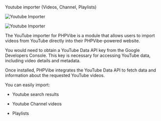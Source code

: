 Youtube importer (Videos, Channel, Playlists)


![Youtube Importer](https://phpvibe.com/uploads/v11-ymport.png)

![Youtube Importer](https://phpvibe.com/uploads/v11-yt-promo.jpg)

The YouTube importer for PHPVibe is a module that allows users to import videos from YouTube directly into their PHPVibe-powered website.


You would need to obtain a YouTube Data API key from the Google Developers Console. This key is necessary for accessing YouTube data, including video details and metadata.


Once installed, PHPVibe integrates the YouTube Data API to fetch data and information about the requested YouTube videos.


You can easily import:


- Youtube search results

- Youtube Channel videos

- Playlists
